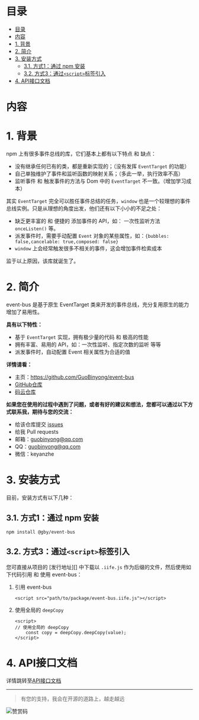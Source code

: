 [git仓库]: https://github.com/GuoBinyong/event-bus
[issues]: https://github.com/GuoBinyong/event-bus/issues

[码云仓库]: https://gitee.com/guobinyong/event-bus


[API接口文档]: ./doc/index.md




目录
=======

- [目录](#目录)
- [内容](#内容)
- [1. 背景](#1-背景)
- [2. 简介](#2-简介)
- [3. 安装方式](#3-安装方式)
  - [3.1. 方式1：通过 npm 安装](#31-方式1通过-npm-安装)
  - [3.2. 方式3：通过`<script>`标签引入](#32-方式3通过script标签引入)
- [4. API接口文档](#4-api接口文档)

内容
=======



# 1. 背景
npm 上有很多事件总线的库，它们基本上都有以下特点 和 缺点：
- 没有继承任何已有的类，都是重新实现的；（没有发挥 `EventTarget` 的功能）
- 自己单独维护了事件和监听函数的映射关系；（多此一举，执行效率不高）
- 监听事件 和 触发事件的方法与 Dom 中的 `EventTarget` 不一致。（增加学习成本）

其实 `EventTarget` 完全可以胜任事件总结的任务，`window` 也是一个较理想的事件总线实例。只是从理想的角度出发，他们还有以下小小的不足之处：
- 缺乏更丰富的 和 便捷的 添加事件的 API，如： 一次性监听方法 `onceListen()` 等。
- 派发事件时，需要手动配置 `Event` 对象的某些属性，如：`{bubbles: false,cancelable: true,composed: false}`
- `window` 上会经常触发很多不相关的事件，这会增加事件检索成本

监于以上原因，该库就诞生了。


# 2. 简介
event-bus 是基于原生 EventTarget 类来开发的事件总线，充分复用原生的能力增加了易用性。


**具有以下特性：**  
- 基于 `EventTarget` 实现，拥有极少量的代码 和 极高的性能
- 拥有丰富、易用的 API，如：一次性监听、指定次数的监听 等等
- 派发事件时，自动配置 Event 相关属性为合适的值


**详情请看：**  
- 主页：<https://github.com/GuoBinyong/event-bus>
- [GitHub仓库][git仓库]
- [码云仓库][]


**如果您在使用的过程中遇到了问题，或者有好的建议和想法，您都可以通过以下方式联系我，期待与您的交流：**
- 给该仓库提交 [issues][]
- 给我 Pull requests
- 邮箱：<guobinyong@qq.com>
- QQ：guobinyong@qq.com
- 微信：keyanzhe

# 3. 安装方式
目前，安装方式有以下几种：


## 3.1. 方式1：通过 npm 安装
```
npm install @gby/event-bus
```


## 3.2. 方式3：通过`<script>`标签引入
您可直接从项目的 [发行地址][] 中下载以 `.iife.js` 作为后缀的文件，然后使用如下代码引用 和 使用 event-bus：


1. 引用 event-bus
   ```
   <script src="path/to/package/event-bus.iife.js"></script>
   ```
   
2. 使用全局的 `deepCopy`
   ```
   <script>
   // 使用全局的 deepCopy
       const copy = deepCopy.deepCopy(value);
   </script>
   ```


# 4. API接口文档
详情跳转至[API接口文档][]



--------------------

> 有您的支持，我会在开源的道路上，越走越远

![赞赏码](https://i.loli.net/2020/04/08/PGsAEqdJCin1oQL.jpg)